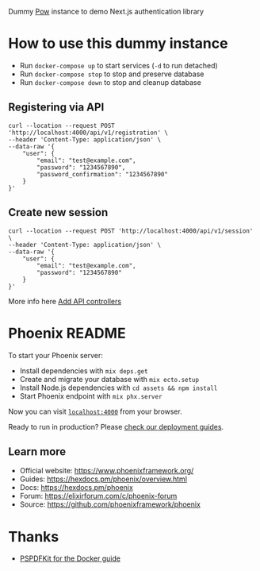 Dummy [Pow](https://powauth.com/) instance to demo Next.js authentication library

# How to use this dummy instance

- Run `docker-compose up` to start services (`-d` to run detached)
- Run `docker-compose stop` to stop and preserve database
- Run `docker-compose down` to stop and cleanup database

## Registering via API

```shell
curl --location --request POST 'http://localhost:4000/api/v1/registration' \
--header 'Content-Type: application/json' \
--data-raw '{
    "user": {
        "email": "test@example.com",
        "password": "1234567890",
        "password_confirmation": "1234567890"
    }
}'
```

## Create new session

```shell
curl --location --request POST 'http://localhost:4000/api/v1/session' \
--header 'Content-Type: application/json' \
--data-raw '{
    "user": {
        "email": "test@example.com",
        "password": "1234567890"
    }
}'
```

More info here [Add API controllers](https://hexdocs.pm/pow/api.html#add-api-controllers)

# Phoenix README

To start your Phoenix server:

  * Install dependencies with `mix deps.get`
  * Create and migrate your database with `mix ecto.setup`
  * Install Node.js dependencies with `cd assets && npm install`
  * Start Phoenix endpoint with `mix phx.server`

Now you can visit [`localhost:4000`](http://localhost:4000) from your browser.

Ready to run in production? Please [check our deployment guides](https://hexdocs.pm/phoenix/deployment.html).

## Learn more

  * Official website: https://www.phoenixframework.org/
  * Guides: https://hexdocs.pm/phoenix/overview.html
  * Docs: https://hexdocs.pm/phoenix
  * Forum: https://elixirforum.com/c/phoenix-forum
  * Source: https://github.com/phoenixframework/phoenix

# Thanks

- [PSPDFKit for the Docker guide](https://pspdfkit.com/blog/2018/how-to-run-your-phoenix-application-with-docker/)
